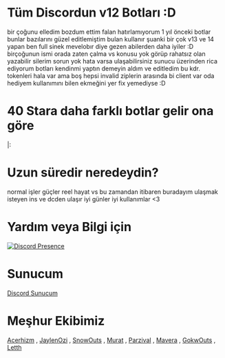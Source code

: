 # Tüm Discordun v12 Botları :D
bir çoğunu elledim bozdum ettim falan hatırlamıyorum 1 yıl önceki botlar bunlar bazılarını güzel editlemiştim bulan kullanır şuanki bir çok v13 ve 14 yapan ben full sinek mevelobır diye gezen abilerden daha iyiler :D birçoğunun ismi orada zaten çalma vs konusu yok görüp rahatsız olan yazabilir silerim sorun yok hata varsa ulaşabilirsiniz sunucu üzerinden rica ediyorum botları kendinmi yaptın demeyin aldım ve editledim bu kdr. tokenleri hala var ama boş hepsi invalid ziplerin arasında bi client var oda hediyem kullanımını bilen ekmeğini yer fix yemediyse :D

# 40 Stara daha farklı botlar gelir ona göre
|:

# Uzun süredir neredeydin?
normal işler güçler reel hayat vs bu zamandan itibaren buradayım ulaşmak isteyen ins ve dcden ulaşır iyi günler iyi kullanımlar <3

# Yardım veya Bilgi için
[![Discord Presence](https://lanyard-profile-readme.vercel.app/api/340047062068494337?theme=dark&bg=1c1c1c&animated=false&hideDiscrim=false&borderRadius=30px)](https://discord.com/users/340047062068494337)

# Sunucum
[Discord Sunucum](https://discord.com/invite/dbmm)

# Meşhur Ekibimiz
[Acerhizm](https://github.com/acerhizmq) , [JaylenOzi](https://github.com/JaylenOzi) , [SnowOuts](https://github.com/SnowsOuts) , [Murat](https://github.com/muratvastark) , [Parzival](https://github.com/JeParzival) , [Mavera](https://github.com/Maveracim) , [GokwOuts](https://github.com/Gokwouts) , [Letth](https://github.com/kaanxsrd)
